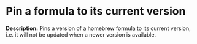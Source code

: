 # Pin a formula to its current version

**Description:** Pins a version of a homebrew formula to its current version, i.e. it will not be updated when a newer version is available.

